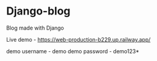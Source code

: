 # Django-blog
Blog made with Django

Live demo - https://web-production-b229.up.railway.app/

demo username - demo
demo password - demo123*
